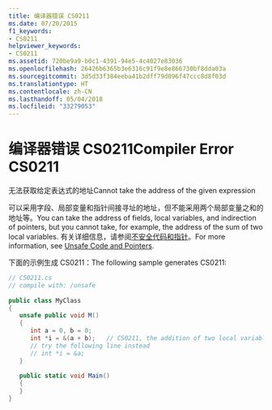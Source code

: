 ```yaml
---
title: 编译器错误 CS0211
ms.date: 07/20/2015
f1_keywords:
- CS0211
helpviewer_keywords:
- CS0211
ms.assetid: 720be9a9-b0c1-4391-94e5-4c4027e83036
ms.openlocfilehash: 26426b6365b3e6316c91f9e8e866730bf8dda03a
ms.sourcegitcommit: 3d5d33f384eeba41b2dff79d096f47ccc8d8f03d
ms.translationtype: HT
ms.contentlocale: zh-CN
ms.lasthandoff: 05/04/2018
ms.locfileid: "33279053"
---
```

# <a name="compiler-error-cs0211"></a><span data-ttu-id="d1322-102">编译器错误 CS0211</span><span class="sxs-lookup"><span data-stu-id="d1322-102">Compiler Error CS0211</span></span>
<span data-ttu-id="d1322-103">无法获取给定表达式的地址</span><span class="sxs-lookup"><span data-stu-id="d1322-103">Cannot take the address of the given expression</span></span>  
  
 <span data-ttu-id="d1322-104">可以采用字段、局部变量和指针间接寻址的地址，但不能采用两个局部变量之和的地址等。</span><span class="sxs-lookup"><span data-stu-id="d1322-104">You can take the address of fields, local variables, and indirection of pointers, but you cannot take, for example, the address of the sum of two local variables.</span></span> <span data-ttu-id="d1322-105">有关详细信息，请参阅[不安全代码和指针](../../csharp/programming-guide/unsafe-code-pointers/index.md)。</span><span class="sxs-lookup"><span data-stu-id="d1322-105">For more information, see [Unsafe Code and Pointers](../../csharp/programming-guide/unsafe-code-pointers/index.md).</span></span>  
  
 <span data-ttu-id="d1322-106">下面的示例生成 CS0211：</span><span class="sxs-lookup"><span data-stu-id="d1322-106">The following sample generates CS0211:</span></span>  
  
```csharp  
// CS0211.cs  
// compile with: /unsafe  
  
public class MyClass  
{  
   unsafe public void M()  
   {  
      int a = 0, b = 0;  
      int *i = &(a + b);   // CS0211, the addition of two local variables  
      // try the following line instead  
      // int *i = &a;  
   }  
  
   public static void Main()  
   {  
   }  
}  
```
